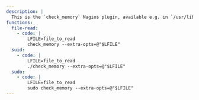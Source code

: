 ```yaml
---
description: |
  This is the `check_memory` Nagios plugin, available e.g. in `/usr/lib/nagios/plugins/`. The read file content is limited to the first line.
functions:
  file-read:
    - code: |
        LFILE=file_to_read
        check_memory --extra-opts=@"$LFILE"
  suid:
    - code: |
        LFILE=file_to_read
        ./check_memory --extra-opts=@"$LFILE"
  sudo:
    - code: |
        LFILE=file_to_read
        sudo check_memory --extra-opts=@"$LFILE"
---
```

